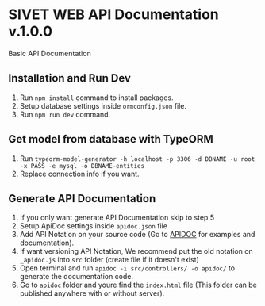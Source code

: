 # SIVET WEB API Documentation v.1.0.0

Basic API Documentation

## Installation and Run Dev

1. Run `npm install` command to install packages.
2. Setup database settings inside `ormconfig.json` file.
3. Run `npm run dev` command.

## Get model from database with TypeORM
1. Run `typeorm-model-generator -h localhost -p 3306 -d DBNAME -u root -x PASS -e mysql -o DBNAME-entities`
2. Replace connection info if you want.

## Generate API Documentation

1. If you only want generate API Documentation skip to step 5
2. Setup ApiDoc settings inside `apidoc.json` file
3. Add API Notation on your source code (Go to [APIDOC](https://apidocjs.com/) for examples and documentation).
4. If want versioning API Notation, We recommend put the old notation on `_apidoc.js` into `src` folder (create file if it doesn't exist)
5. Open terminal and run `apidoc -i src/controllers/ -o apidoc/` to generate the documentation code.
6. Go to `apidoc` folder and youre find the `index.html` file (This folder can be published anywhere with or without server).